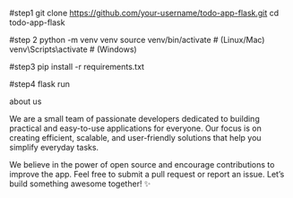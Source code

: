 #step1
git clone https://github.com/your-username/todo-app-flask.git
cd todo-app-flask

#step 2
python -m venv venv
source venv/bin/activate  # (Linux/Mac)
venv\Scripts\activate     # (Windows)

#step3
pip install -r requirements.txt

#step4
flask run



about us

We are a small team of passionate developers dedicated to building practical and easy-to-use applications for everyone. Our focus is on creating efficient, scalable, and user-friendly solutions that help you simplify everyday tasks.

We believe in the power of open source and encourage contributions to improve the app. Feel free to submit a pull request or report an issue. Let’s build something awesome together! ✨
